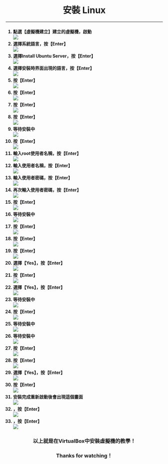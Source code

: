 # **<center>安裝 Linux**

---

<ol><h4>
  <li>點選【虛擬機建立】建立的虛擬機，啟動
  <br><img src='../img/virtual_part3/part3_1.png'>
  <li>選擇系統語言，按【Enter】
  <br><img src='../img/virtual_part3/part3_2.png'>
  <li>選擇Install Ubuntu Server，按【Enter】
  <br><img src='../img/virtual_part3/part3_3.png'>
  <li>選擇安裝時界面出現的語言，按【Enter】
  <br><img src='../img/virtual_part3/part3_4.png'>
  <li>按【Enter】
  <br><img src='../img/virtual_part3/part3_5.png'>
  <li>按【Enter】
  <br><img src='../img/virtual_part3/part3_6.png'>
  <li>按【Enter】
  <br><img src='../img/virtual_part3/part3_7.png'>
  <li>按【Enter】
  <br><img src='../img/virtual_part3/part3_8.png'>
  <li>等待安裝中
  <br><img src='../img/virtual_part3/part3_9.png'>
  <li>按【Enter】
  <br><img src='../img/virtual_part3/part3_10.png'>
  <li>輸入root使用者名稱，按【Enter】
  <br><img src='../img/virtual_part3/part3_11.png'>
  <li>輸入使用者名稱，按【Enter】
  <br><img src='../img/virtual_part3/part3_12.png'>
  <li>輸入使用者密碼，按【Enter】
  <br><img src='../img/virtual_part3/part3_13.png'>
  <li>再次輸入使用者密碼，按【Enter】
  <br><img src='../img/virtual_part3/part3_14.png'>
  <li>按【Enter】
  <br><img src='../img/virtual_part3/part3_15.png'>
  <li>等待安裝中
  <br><img src='../img/virtual_part3/part3_16.png'>
  <li>按【Enter】
  <br><img src='../img/virtual_part3/part3_17.png'>
  <li>按【Enter】
  <br><img src='../img/virtual_part3/part3_18.png'>
  <li>按【Enter】
  <br><img src='../img/virtual_part3/part3_19.png'>
  <li>選擇【Yes】，按【Enter】
  <br><img src='../img/virtual_part3/part3_20.png'>
  <li>按【Enter】
  <br><img src='../img/virtual_part3/part3_21.png'>
  <li>選擇【Yes】，按【Enter】
  <br><img src='../img/virtual_part3/part3_22.png'>
  <li>等待安裝中
  <br><img src='../img/virtual_part3/part3_23.png'>
  <li>按【Enter】
  <br><img src='../img/virtual_part3/part3_24.png'>
  <li>等待安裝中
  <br><img src='../img/virtual_part3/part3_25.png'>
  <li>等待安裝中
  <br><img src='../img/virtual_part3/part3_26.png'>
  <li>按【Enter】
  <br><img src='../img/virtual_part3/part3_27.png'>
  <li>按【Enter】
  <br><img src='../img/virtual_part3/part3_28.png'>
  <li>選擇【Yes】，按【Enter】
  <br><img src='../img/virtual_part3/part3_29.png'>
  <li>按【Enter】
  <br><img src='../img/virtual_part3/part3_30.png'>
  <li>安裝完成重新啟動後會出現這個畫面
  <br><img src='../img/virtual_part3/part3_31.png'>
  <li>，按【Enter】
  <br><img src='../img/virtual_part3/part3_32.png'>
  <li>，按【Enter】
  <br><img src='../img/virtual_part3/part3_33.png'>
</h4></ol>


### **<center>以上就是在VirtualBox中安裝虛擬機的教學！**
### **<center>Thanks for watching！**